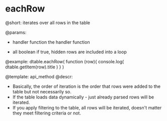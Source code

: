 eachRow
=============

@short: iterates over all rows in the table
	

@params:
- handler		function		the handler function
* all			boolean    		if true, hidden rows are included into a loop


@example:
dtable.eachRow( 
	function (row){ 
       	console.log( dtable.getItem(row).title )
	}
)

@template:	api_method
@descr:

- Basically, the order of iteration is the order that rows were added to the table but not necessarily so.
- If the table loads data dynamically - just already parsed rows will be iterated.
- If you apply filtering to the table, all rows will be iterated, doesn't matter they meet filtering criteria or not.

